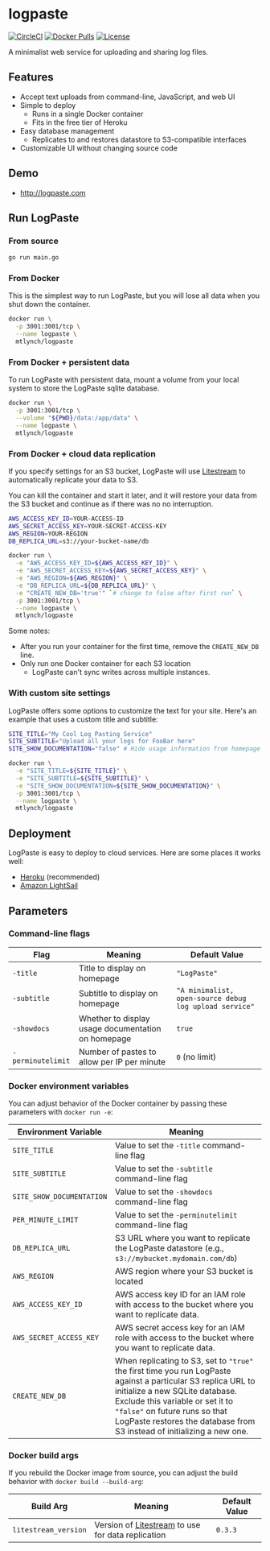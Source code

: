 # logpaste

[![CircleCI](https://circleci.com/gh/mtlynch/logpaste.svg?style=svg)](https://circleci.com/gh/mtlynch/logpaste)
[![Docker Pulls](https://img.shields.io/docker/pulls/mtlynch/logpaste.svg?maxAge=604800)](https://hub.docker.com/r/mtlynch/logpaste/)
[![License](http://img.shields.io/:license-mit-blue.svg?style=flat-square)](LICENSE)

A minimalist web service for uploading and sharing log files.

## Features

* Accept text uploads from command-line, JavaScript, and web UI
* Simple to deploy
  * Runs in a single Docker container
  * Fits in the free tier of Heroku
* Easy database management
  * Replicates to and restores datastore to S3-compatible interfaces
* Customizable UI without changing source code

## Demo

* <http://logpaste.com>

## Run LogPaste

### From source

```bash
go run main.go
```

### From Docker

This is the simplest way to run LogPaste, but you will lose all data when you shut down the container.

```bash
docker run \
  -p 3001:3001/tcp \
  --name logpaste \
  mtlynch/logpaste
```

### From Docker + persistent data

To run LogPaste with persistent data, mount a volume from your local system to store the LogPaste sqlite database.

```bash
docker run \
  -p 3001:3001/tcp \
  --volume "${PWD}/data:/app/data" \
  --name logpaste \
  mtlynch/logpaste
```

### From Docker + cloud data replication

If you specify settings for an S3 bucket, LogPaste will use [Litestream](https://litestream.io/) to automatically replicate your data to S3.

You can kill the container and start it later, and it will restore your data from the S3 bucket and continue as if there was no no interruption.

```bash
AWS_ACCESS_KEY_ID=YOUR-ACCESS-ID
AWS_SECRET_ACCESS_KEY=YOUR-SECRET-ACCESS-KEY
AWS_REGION=YOUR-REGION
DB_REPLICA_URL=s3://your-bucket-name/db

docker run \
  -e "AWS_ACCESS_KEY_ID=${AWS_ACCESS_KEY_ID}" \
  -e "AWS_SECRET_ACCESS_KEY=${AWS_SECRET_ACCESS_KEY}" \
  -e "AWS_REGION=${AWS_REGION}" \
  -e "DB_REPLICA_URL=${DB_REPLICA_URL}" \
  -e "CREATE_NEW_DB='true'" `# change to false after first run` \
  -p 3001:3001/tcp \
  --name logpaste \
  mtlynch/logpaste
```

Some notes:

* After you run your container for the first time, remove the `CREATE_NEW_DB` line.
* Only run one Docker container for each S3 location
  * LogPaste can't sync writes across multiple instances.

### With custom site settings

LogPaste offers some options to customize the text for your site. Here's an example that uses a custom title and subtitle:

```bash
SITE_TITLE="My Cool Log Pasting Service"
SITE_SUBTITLE="Upload all your logs for FooBar here"
SITE_SHOW_DOCUMENTATION="false" # Hide usage information from homepage

docker run \
  -e "SITE_TITLE=${SITE_TITLE}" \
  -e "SITE_SUBTITLE=${SITE_SUBTITLE}" \
  -e "SITE_SHOW_DOCUMENTATION=${SITE_SHOW_DOCUMENTATION}" \
  -p 3001:3001/tcp \
  --name logpaste \
  mtlynch/logpaste
```

## Deployment

LogPaste is easy to deploy to cloud services. Here are some places it works well:

* [Heroku](docs/deployment/heroku.md) (recommended)
* [Amazon LightSail](docs/deployment/lightsail.md)

## Parameters

### Command-line flags

| Flag | Meaning | Default Value |
|------|---------|---------------|
| `-title` | Title to display on homepage | `"LogPaste"` |
| `-subtitle` | Subtitle to display on homepage | `"A minimalist, open-source debug log upload service"` |
| `-showdocs` | Whether to display usage documentation on homepage | `true` |
| `-perminutelimit` | Number of pastes to allow per IP per minute | `0` (no limit) |

### Docker environment variables

You can adjust behavior of the Docker container by passing these parameters with `docker run -e`:

| Environment Variable | Meaning |
|----------------------|---------|
| `SITE_TITLE`         | Value to set the `-title` command-line flag |
| `SITE_SUBTITLE`      | Value to set the `-subtitle`  command-line flag |
| `SITE_SHOW_DOCUMENTATION` | Value to set the `-showdocs` command-line flag |
| `PER_MINUTE_LIMIT`   | Value to set the `-perminutelimit` command-line flag |
| `DB_REPLICA_URL`     | S3 URL where you want to replicate the LogPaste datastore (e.g., `s3://mybucket.mydomain.com/db`) |
| `AWS_REGION`         | AWS region where your S3 bucket is located |
| `AWS_ACCESS_KEY_ID`  | AWS access key ID for an IAM role with access to the bucket where you want to replicate data. |
| `AWS_SECRET_ACCESS_KEY` | AWS secret access key for an IAM role with access to the bucket where you want to replicate data. |
| `CREATE_NEW_DB`      | When replicating to S3, set to `"true"` the first time you run LogPaste against a particular S3 replica URL to initialize a new SQLite database. Exclude this variable or set it to `"false"` on future runs so that LogPaste restores the database from S3 instead of initializing a new one. |

### Docker build args

If you rebuild the Docker image from source, you can adjust the build behavior with `docker build --build-arg`:

| Build Arg | Meaning | Default Value |
| --------- | ------- | ------------- |
| `litestream_version` | Version of [Litestream](https://litestream.io/) to use for data replication | `0.3.3` |
